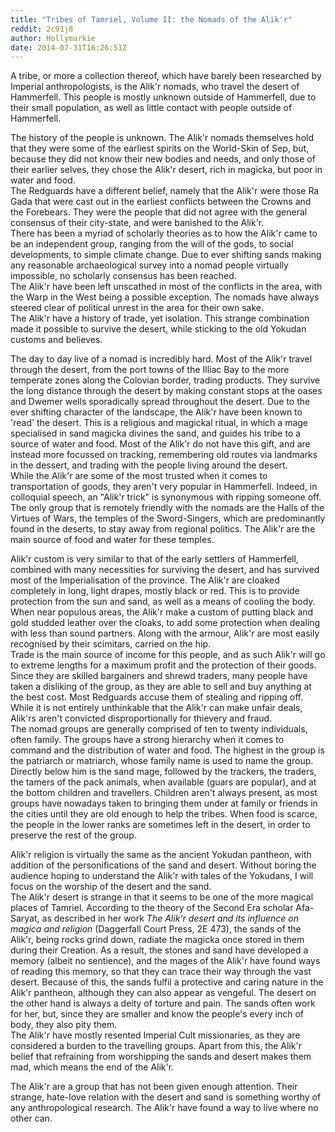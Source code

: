 ```yaml
---
title: "Tribes of Tamriel, Volume II: the Nomads of the Alik'r"
reddit: 2c91j8
author: Hollymarkie
date: 2014-07-31T16:26:51Z
---
```


A tribe, or more a collection thereof, which have barely been researched by Imperial anthropologists, is the Alik'r nomads, who travel the desert of Hammerfell. This people is mostly unknown outside of Hammerfell, due to their small population, as well as little contact with people outside of Hammerfell.

The history of the people is unknown. The Alik'r nomads themselves hold that they were some of the earliest spirits on the World-Skin of Sep, but, because they did not know their new bodies and needs, and only those of their earlier selves, they chose the Alik'r desert, rich in magicka, but poor in water and food.  
The Redguards have a different belief, namely that the Alik'r were those Ra Gada that were cast out in the earliest conflicts between the Crowns and the Forebears. They were the people that did not agree with the general consensus of their city-state, and were banished to the Alik'r.  
There has been a myriad of scholarly theories as to how the Alik'r came to be an independent group, ranging from the will of the gods, to social developments, to simple climate change. Due to ever shifting sands making any reasonable archaeological survey into a nomad people virtually impossible, no scholarly consensus has been reached.  
The Alik'r have been left unscathed in most of the conflicts in the area, with the Warp in the West being a possible exception. The nomads have always steered clear of political unrest in the area for their own sake.  
The Alik'r have a history of trade, yet isolation. This strange combination made it possible to survive the desert, while sticking to the old Yokudan customs and believes.

The day to day live of a nomad is incredibly hard. Most of the Alik'r travel through the desert, from the port towns of the Illiac Bay to the more temperate zones along the Colovian border, trading products. They survive the long distance through the desert by making constant stops at the oases and Dwemer wells sporadically spread throughout the desert. Due to the ever shifting character of the landscape, the Alik'r have been known to 'read' the desert. This is a religious and magickal ritual, in which a mage specialised in sand magicka divines the sand, and guides his tribe to a source of water and food. Most of the Alik'r do not have this gift, and are instead more focussed on tracking, remembering old routes via landmarks in the dessert, and trading with the people living around the desert.  
While the Alik'r are some of the most trusted when it comes to transportation of goods, they aren't very popular in Hammerfell. Indeed, in colloquial speech, an "Alik'r trick" is synonymous with ripping someone off. The only group that is remotely friendly with the nomads are the Halls of the Virtues of Wars, the temples of the Sword-Singers, which are predominantly found in the deserts, to stay away from regional politics. The Alik'r are the main source of food and water for these temples.

Alik'r custom is very similar to that of the early settlers of Hammerfell, combined with many necessities for surviving the desert, and has survived most of the Imperialisation of the province. The Alik'r are cloaked completely in long, light drapes, mostly black or red. This is to provide protection from the sun and sand, as well as a means of cooling the body. When near populous areas, the Alik'r make a custom of putting black and gold studded leather over the cloaks, to add some protection when dealing with less than sound partners. Along with the armour, Alik'r are most easily recognised by their scimitars, carried on the hip.  
Trade is the main source of income for this people, and as such Alik'r will go to extreme lengths for a maximum profit and the protection of their goods. Since they are skilled bargainers and shrewd traders, many people have taken a disliking of the group, as they are able to sell and buy anything at the best cost. Most Redguards accuse them of stealing and ripping off. While it is not entirely unthinkable that the Alik'r can make unfair deals, Alik'rs aren't convicted disproportionally for thievery and fraud.  
The nomad groups are generally comprised of ten to twenty individuals, often family. The groups have a strong hierarchy when it comes to command and the distribution of water and food. The highest in the group is the patriarch or matriarch, whose family name is used to name the group. Directly below him is the sand mage, followed by the trackers, the traders, the tamers of the pack animals, when available (guars are popular), and at the bottom children and travellers. Children aren't always present, as most groups have nowadays taken to bringing them under at family or friends in the cities until they are old enough to help the tribes. When food is scarce, the people in the lower ranks are sometimes left in the desert, in order to preserve the rest of the group. 

Alik'r religion is virtually the same as the ancient Yokudan pantheon, with addition of the personifications of the sand and desert. Without boring the audience hoping to understand the Alik'r with tales of the Yokudans, I will focus on the worship of the desert and the sand.  
The Alik'r desert is strange in that it seems to be one of the more magical places of Tamriel. According to the theory of the Second Era scholar Afa-Saryat, as described in her work *The Alik'r desert and its influence on magica and religion* (Daggerfall Court Press, 2E 473), the sands of the Alik'r, being rocks grind down, radiate the magicka once stored in them during their Creation. As a result, the stones and sand have developed a memory (albeit no sentience), and the mages of the Alik'r have found ways of reading this memory, so that they can trace their way through the vast desert. Because of this, the sands fulfil a protective and caring nature in the Alik'r pantheon, although they can also appear as vengeful. The desert on the other hand is always a deity of torture and pain. The sands often work for her, but, since they are smaller and know the people's every inch of body, they also pity them.  
The Alik'r have mostly resented Imperial Cult missionaries, as they are considered a burden to the travelling groups. Apart from this, the Alik'r belief that refraining from worshipping the sands and desert makes them mad, which means the end of the Alik'r.

The Alik'r are a group that has not been given enough attention. Their strange, hate-love relation with the desert and sand is something worthy of any anthropological research. The Alik'r have found a way to live where no other can.

